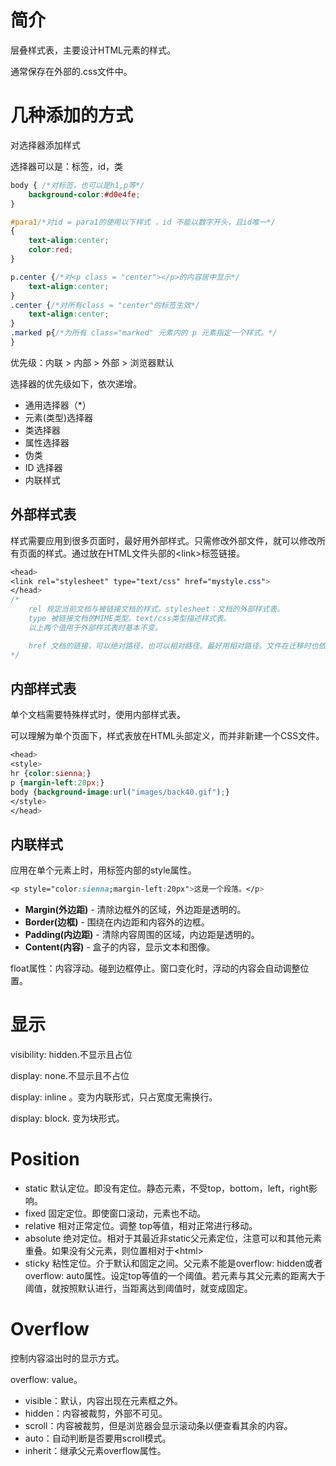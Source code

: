 # 简介

层叠样式表，主要设计HTML元素的样式。

通常保存在外部的.css文件中。



# 几种添加的方式



对选择器添加样式

选择器可以是：标签，id，类

```css
body { /*对标签，也可以是h1,p等*/
    background-color:#d0e4fe;
}

#para1/*对id = para1的使用以下样式 ，id 不能以数字开头，且id唯一*/
{
    text-align:center;
    color:red;
}

p.center {/*对<p class = "center"></p>的内容居中显示*/
    text-align:center;
}
.center {/*对所有class = "center"的标签生效*/
    text-align:center;
}
.marked p{/*为所有 class="marked" 元素内的 p 元素指定一个样式。*/
}
```

优先级：内联 > 内部 > 外部 > 浏览器默认

选择器的优先级如下，依次递增。

-   通用选择器（*）
-   元素(类型)选择器
-   类选择器
-   属性选择器
-   伪类
-   ID 选择器
-   内联样式

## 外部样式表

样式需要应用到很多页面时，最好用外部样式。只需修改外部文件，就可以修改所有页面的样式。通过放在HTML文件头部的\<link>标签链接。

```css
<head>
<link rel="stylesheet" type="text/css" href="mystyle.css">
</head>
/*
	rel 规定当前文档与被链接文档的样式。stylesheet：文档的外部样式表。
	type 被链接文档的MIME类型。text/css类型描述样式表。
	以上两个值用于外部样式表时基本不变。

	href 文档的链接，可以绝对路径，也可以相对路径。最好用相对路径。文件在迁移时也依然生效。
*/
```

## 内部样式表

单个文档需要特殊样式时，使用内部样式表。

可以理解为单个页面下，样式表放在HTML头部定义，而并非新建一个CSS文件。

```css
<head>
<style>
hr {color:sienna;}
p {margin-left:20px;}
body {background-image:url("images/back40.gif");}
</style>
</head>
```



## 内联样式

应用在单个元素上时，用标签内部的style属性。

```css
<p style="color:sienna;margin-left:20px">这是一个段落。</p>
```



-   **Margin(外边距)** - 清除边框外的区域，外边距是透明的。
-   **Border(边框)** - 围绕在内边距和内容外的边框。
-   **Padding(内边距)** - 清除内容周围的区域，内边距是透明的。
-   **Content(内容)** - 盒子的内容，显示文本和图像。

float属性：内容浮动。碰到边框停止。窗口变化时，浮动的内容会自动调整位置。

# 显示

visibility: hidden.不显示且占位

display: none.不显示且不占位

display: inline 。变为内联形式，只占宽度无需换行。

display: block. 变为块形式。

# Position

+   static 默认定位。即没有定位。静态元素，不受top，bottom，left，right影响。
+   fixed 固定定位。即使窗口滚动，元素也不动。
+   relative 相对正常定位。调整 top等值，相对正常进行移动。
+   absolute 绝对定位。相对于其最近非static父元素定位，注意可以和其他元素重叠。如果没有父元素，则位置相对于\<html>
+   sticky 粘性定位。介于默认和固定之间。父元素不能是overflow: hidden或者overflow: auto属性。设定top等值的一个阈值。若元素与其父元素的距离大于阈值，就按照默认进行，当距离达到阈值时，就变成固定。

# Overflow

控制内容溢出时的显示方式。

overflow: value。

+   visible：默认，内容出现在元素框之外。
+   hidden：内容被裁剪，外部不可见。
+   scroll：内容被裁剪，但是浏览器会显示滚动条以便查看其余的内容。
+   auto：自动判断是否要用scroll模式。
+   inherit：继承父元素overflow属性。
